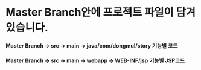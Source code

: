 # Master Branch안에 프로젝트 파일이 담겨있습니다.
#### Master Branch -> src -> main -> java/com/dongmul/story 기능별 코드 
#### Master Branch -> src -> main -> webapp -> WEB-INF/jsp 기능별 JSP코드

